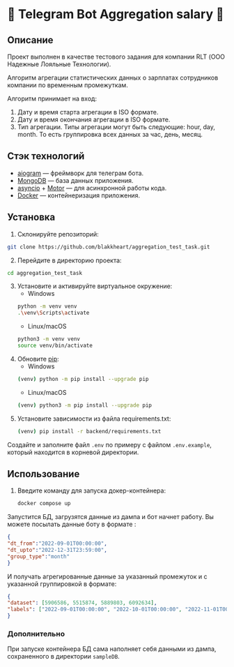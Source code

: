 
# 🤖 Telegram Bot Aggregation salary 🤖

## Описание

Проект выполнен в качестве тестового задания для компании RLT (ООО Надежные Лояльные Технологии).

Алгоритм агрегации статистических данных о зарплатах сотрудников компании по временным промежуткам.

Алгоритм принимает на вход:
1.  Дату и время старта агрегации в ISO формате.
2.  Дату и время окончания агрегации в ISO формате.
3.  Тип агрегации. Типы агрегации могут быть следующие: hour, day, month. То есть группировка всех данных за час, день, месяц.

## Стэк технологий

- [aiogram](https://docs.aiogram.dev/en/latest/) — фреймворк для телеграм бота.
- [MongoDB](https://www.mongodb.com/) — база данных приложения.
- [asyncio](https://docs.python.org/3/library/asyncio.html) + [Motor](https://motor.readthedocs.io/en/stable/) — для асинхронной работы кода.
- [Docker](https://www.docker.com/) — контейнеризация приложения.

## Установка

1. Склонируйте репозиторий:
```bash
git clone https://github.com/blakkheart/aggregation_test_task.git
```
2. Перейдите в директорию проекта:
```bash
cd aggregation_test_task
```
3. Установите и активируйте виртуальное окружение:
   - Windows
   ```bash
   python -m venv venv
   .\venv\Scripts\activate
   ```
   - Linux/macOS
   ```bash
   python3 -m venv venv
   source venv/bin/activate
   ```
4. Обновите [pip](https://pip.pypa.io/en/stable/):
   - Windows
   ```bash
   (venv) python -m pip install --upgrade pip
   ```
   - Linux/macOS
   ```bash
   (venv) python3 -m pip install --upgrade pip
   ```
5. Установите зависимости из файла requirements.txt:
   ```bash
   (venv) pip install -r backend/requirements.txt
   ```
Создайте и заполните файл `.env` по примеру с файлом `.env.example`, который находится в корневой директории.



## Использование  

1. Введите команду для запуска докер-контейнера:
	```bash
	docker compose up
	```
Запустится БД, загрузятся данные из дампа и бот начнет работу.
Вы можете посылать данные боту в формате :
```json
{
"dt_from":"2022-09-01T00:00:00",
"dt_upto":"2022-12-31T23:59:00",
"group_type":"month"
}
```

И получать агрегированные данные за указанный промежуток и с указанной группировкой в формате: 
```json
{
"dataset": [5906586, 5515874, 5889803, 6092634],
"labels": ["2022-09-01T00:00:00", "2022-10-01T00:00:00", "2022-11-01T00:00:00", "2022-12-01T00:00:00"]
}
```

### Дополнительно
При запуске контейнера БД сама наполняет себя данными из дампа, сохраненного в директории `sampleDB`.
